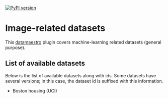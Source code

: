 [![PyPI version](https://badge.fury.io/py/datamaestro-ml.svg)](https://badge.fury.io/py/datamaestro-ml)

# Image-related datasets

This [datamaestro](https://github.com/bpiwowar/datasets) plugin covers machine-learning related datasets (general purpose). 

## List of available datasets

Below is the list of available datasets along with ids. Some datasets have several versions; in this case, the dataset id is suffixed with this information.

- Boston housing (UCI)

